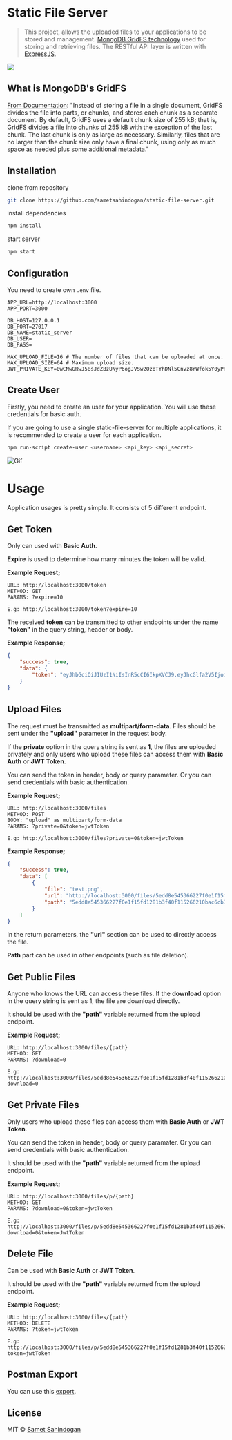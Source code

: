 # Static File Server

> This project, allows the uploaded files to your applications to be stored and management. [MongoDB GridFS technology](https://docs.mongodb.com/manual/core/gridfs/) used for storing and retrieving files. The RESTful API layer is written with [ExpressJS](https://expressjs.com/).

<a><img src="https://raw.githubusercontent.com/sametsahindogan/static-file-server/master/docs/node-express-mongo.png"></a>

## What is MongoDB's GridFS

[From Documentation](https://docs.mongodb.com/manual/core/gridfs/): "Instead of storing a file in a single document, GridFS divides the file into parts, or chunks, and stores each chunk as a separate document. By default, GridFS uses a default chunk size of 255 kB; that is, GridFS divides a file into chunks of 255 kB with the exception of the last chunk. The last chunk is only as large as necessary. Similarly, files that are no larger than the chunk size only have a final chunk, using only as much space as needed plus some additional metadata."

## Installation

clone from repository
```bash
git clone https://github.com/sametsahindogan/static-file-server.git
```
install dependencies
```bash
npm install
```
start server
```bash
npm start
```
## Configuration

You need to create own `.env` file. 

```env
APP_URL=http://localhost:3000
APP_PORT=3000

DB_HOST=127.0.0.1
DB_PORT=27017
DB_NAME=static_server
DB_USER=
DB_PASS=

MAX_UPLOAD_FILE=16 # The number of files that can be uploaded at once. 
MAX_UPLOAD_SIZE=64 # Maximum upload size.
JWT_PRIVATE_KEY=0wCNwGRwJ58sJdZBzUNyP6ogJVSw2OzoTYhDNl5Cnvz8rWfok5Y0yPPA2Uy2HXFj
```

## Create User

Firstly, you need to create an user for your application. You will use these credentials for basic auth.

If you are going to use a single static-file-server for multiple applications, it is recommended to create a user for each application.

```bash
npm run-script create-user <username> <api_key> <api_secret>
```
![Gif](/docs/createuser.gif)

# Usage

Application usages is pretty simple. It consists of 5 different endpoint. 

## Get Token

Only can used with **Basic Auth**.

**Expire** is used to determine how many minutes the token will be valid.

**Example Request;**
```
URL: http://localhost:3000/token
METHOD: GET
PARAMS: ?expire=10

E.g: http://localhost:3000/token?expire=10
```
The received **token** can be transmitted to other endpoints under the name **"token"** in the query string, header or body.

**Example Response;**
```json
{
    "success": true,
    "data": {
        "token": "eyJhbGciOiJIUzI1NiIsInR5cCI6IkpXVCJ9.eyJhcGlfa2V5IjoiNTlmMTA4NTBmZmY3OWEzMzQzYTQzNWMwMjBhOGRiM2UiLCJhcGlfc2VjcmV0IjoiZWM4ZDE1OTA1ZWYzZTEzMTBiMThhYjIyM2FmMWM4ZjUzY2ZhOGUzMGE2NzU3YzVlYTVhMDI0MzJkZDQ4ZTkxNCIsImV4cCI6MTU5MDU4Mzk0MiwiaWF0IjoxNTkwNTgwOTQyfQ.wnpowIaqULFXGwFKvqcTCfOs-nuea99ZNLnfGV-uq0k"
    }
}
```
## Upload Files

The request must be transmitted as **multipart/form-data**. Files should be sent under the **"upload"** parameter in the request body.

If the **private** option in the query string is sent as **1**, the files are uploaded privately and only users who upload these files can access them with **Basic Auth** or **JWT Token**.

You can send the token in header, body or query parameter. Or you can send credentials with basic authentication.

**Example Request;**
```
URL: http://localhost:3000/files
METHOD: POST
BODY: "upload" as multipart/form-data
PARAMS: ?private=0&token=jwtToken

E.g: http://localhost:3000/files?private=0&token=jwtToken
```
**Example Response;**
```json
{
    "success": true,
    "data": [
        {
            "file": "test.png",
            "url": "http://localhost:3000/files/5edd8e545366227f0e1f15fd1281b3f40f115266210bac6cb766d467074018b4",
            "path": "5edd8e545366227f0e1f15fd1281b3f40f115266210bac6cb766d467074018b4"
        }
    ]
}
```
In the return parameters, the **"url"** section can be used to directly access the file.

**Path** part can be used in other endpoints (such as file deletion).

## Get Public Files

Anyone who knows the URL can access these files.
If the **download** option in the query string is sent as 1, the file are download directly.

It should be used with the **"path"** variable returned from the upload endpoint.

**Example Request;**
```
URL: http://localhost:3000/files/{path}
METHOD: GET
PARAMS: ?download=0 

E.g: http://localhost:3000/files/5edd8e545366227f0e1f15fd1281b3f40f115266210bac6cb766d467074018b4?download=0
```

## Get Private Files

Only users who upload these files can access them with **Basic Auth** or **JWT Token**.

You can send the token in header, body or query paramater. Or you can send credentials with basic authentication.

It should be used with the **"path"** variable returned from the upload endpoint.

**Example Request;**
```
URL: http://localhost:3000/files/p/{path}
METHOD: GET
PARAMS: ?download=0&token=jwtToken

E.g: http://localhost:3000/files/p/5edd8e545366227f0e1f15fd1281b3f40f115266210bac6cb766d467074018b4?download=0&token=JwtToken
```
## Delete File

Can be used with **Basic Auth** or **JWT Token**.

It should be used with the **"path"** variable returned from the upload endpoint.

**Example Request;**
```
URL: http://localhost:3000/files/{path}
METHOD: DELETE
PARAMS: ?token=jwtToken

E.g: http://localhost:3000/files/p/5edd8e545366227f0e1f15fd1281b3f40f115266210bac6cb766d467074018b4?token=jwtToken
```

## Postman Export

You can use this [export](https://raw.githubusercontent.com/sametsahindogan/static-file-server/master/docs/static-file-server.postman_collection.json).

## License
MIT © [Samet Sahindogan](https://github.com/sametsahindogan/static-file-server/blob/master/LICENSE)
